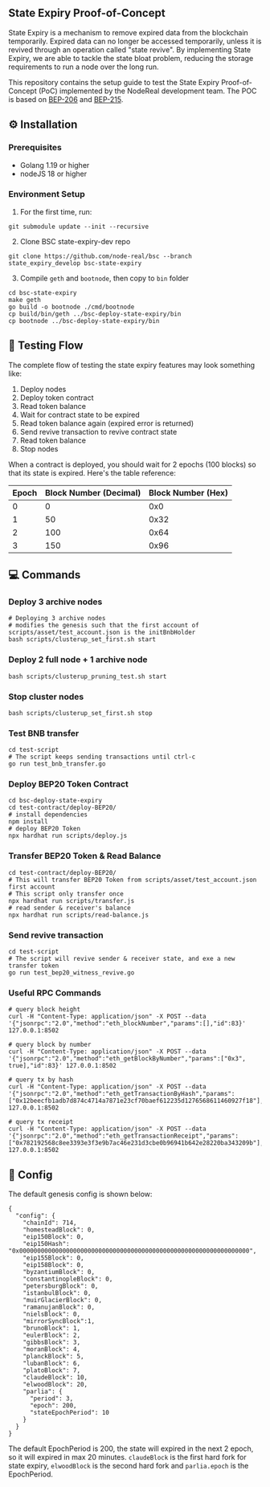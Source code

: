 ## State Expiry Proof-of-Concept

State Expiry is a mechanism to remove expired data from the blockchain temporarily. Expired data can no longer be accessed temporarily, unless it is revived through an operation called "state revive". By implementing State Expiry, we are able to tackle the state bloat problem, reducing the storage requirements to run a node over the long run.

This repository contains the setup guide to test the State Expiry Proof-of-Concept (PoC) implemented by the NodeReal development team. The POC is based on [BEP-206](https://github.com/setunapo/BEPs/blob/bep205_state_expiry/BEP206.md) and [BEP-215](https://github.com/bnb-chain/BEPs/pull/215).

## ⚙️ Installation

### Prerequisites

- Golang 1.19 or higher
- nodeJS 18 or higher

### Environment Setup

1. For the first time, run:

```
git submodule update --init --recursive
```

2. Clone BSC state-expiry-dev repo

```
git clone https://github.com/node-real/bsc --branch state_expiry_develop bsc-state-expiry
```

3. Compile `geth` and `bootnode`, then copy to `bin` folder

```
cd bsc-state-expiry
make geth
go build -o bootnode ./cmd/bootnode
cp build/bin/geth ../bsc-deploy-state-expiry/bin
cp bootnode ../bsc-deploy-state-expiry/bin
```

## 🤖 Testing Flow

The complete flow of testing the state expiry features may look something like:

1. Deploy nodes
2. Deploy token contract
3. Read token balance
4. Wait for contract state to be expired
5. Read token balance again (expired error is returned)
6. Send revive transaction to revive contract state
7. Read token balance
8. Stop nodes

When a contract is deployed, you should wait for 2 epochs (100 blocks) so that its state is expired. Here's the table reference:

| Epoch | Block Number (Decimal) | Block Number (Hex) |
| ----- | ---------------------- | ------------------ |
| 0     | 0                      | 0x0                |
| 1     | 50                     | 0x32               |
| 2     | 100                    | 0x64               |
| 3     | 150                    | 0x96               |

## 💻 Commands

### Deploy 3 archive nodes

```
# Deploying 3 archive nodes
# modifies the genesis such that the first account of scripts/asset/test_account.json is the initBnbHolder
bash scripts/clusterup_set_first.sh start
```

### Deploy 2 full node + 1 archive node

```
bash scripts/clusterup_pruning_test.sh start
```

### Stop cluster nodes

```
bash scripts/clusterup_set_first.sh stop
```

### Test BNB transfer

```
cd test-script
# The script keeps sending transactions until ctrl-c
go run test_bnb_transfer.go
```

### Deploy BEP20 Token Contract

```
cd bsc-deploy-state-expiry
cd test-contract/deploy-BEP20/
# install dependencies
npm install
# deploy BEP20 Token
npx hardhat run scripts/deploy.js
```

### Transfer BEP20 Token & Read Balance

```
cd test-contract/deploy-BEP20/
# This will transfer BEP20 Token from scripts/asset/test_account.json first account
# This script only transfer once
npx hardhat run scripts/transfer.js
# read sender & receiver's balance
npx hardhat run scripts/read-balance.js
```

### Send revive transaction

```
cd test-script
# The script will revive sender & receiver state, and exe a new transfer token
go run test_bep20_witness_revive.go
```

### Useful RPC Commands

```
# query block height
curl -H "Content-Type: application/json" -X POST --data '{"jsonrpc":"2.0","method":"eth_blockNumber","params":[],"id":83}' 127.0.0.1:8502

# query block by number
curl -H "Content-Type: application/json" -X POST --data '{"jsonrpc":"2.0","method":"eth_getBlockByNumber","params":["0x3", true],"id":83}' 127.0.0.1:8502

# query tx by hash
curl -H "Content-Type: application/json" -X POST --data '{"jsonrpc":"2.0","method":"eth_getTransactionByHash","params":["0x12beecfb1adb7d874c4714a7871e23cf70baef612235d1276568611460927f18"],"id":83}' 127.0.0.1:8502

# query tx receipt
curl -H "Content-Type: application/json" -X POST --data '{"jsonrpc":"2.0","method":"eth_getTransactionReceipt","params":["0x782192568c8ee3393e3f3e9b7ac46e231d3cbe0b96941b642e28220ba343209b"],"id":83}' 127.0.0.1:8502
```
## 📝 Config

The default genesis config is shown below:

```
{
  "config": {
    "chainId": 714,
    "homesteadBlock": 0,
    "eip150Block": 0,
    "eip150Hash": "0x0000000000000000000000000000000000000000000000000000000000000000",
    "eip155Block": 0,
    "eip158Block": 0,
    "byzantiumBlock": 0,
    "constantinopleBlock": 0,
    "petersburgBlock": 0,
    "istanbulBlock": 0,
    "muirGlacierBlock": 0,
    "ramanujanBlock": 0,
    "nielsBlock": 0,
    "mirrorSyncBlock":1,
    "brunoBlock": 1,
    "eulerBlock": 2,
    "gibbsBlock": 3,
    "moranBlock": 4,
    "planckBlock": 5,
    "lubanBlock": 6,
    "platoBlock": 7,
    "claudeBlock": 10,
    "elwoodBlock": 20,
    "parlia": {
      "period": 3,
      "epoch": 200,
      "stateEpochPeriod": 10
    }
  }
}
```

The default EpochPeriod is 200, the state will expired in the next 2 epoch, so it will expired in max 20 minutes. `claudeBlock` is the first hard fork for state expiry, `elwoodBlock` is the second hard fork and `parlia.epoch` is the EpochPeriod.
